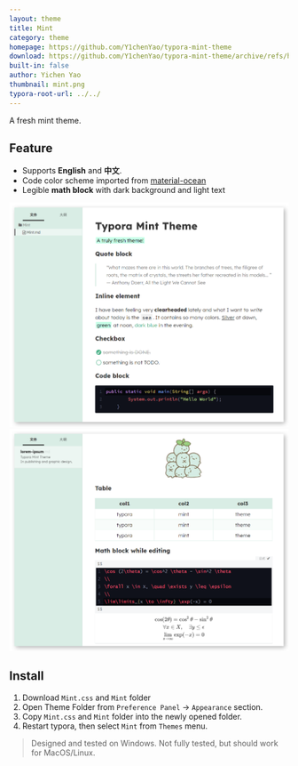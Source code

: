 ```yaml
---
layout: theme
title: Mint
category: theme
homepage: https://github.com/Y1chenYao/typora-mint-theme
download: https://github.com/Y1chenYao/typora-mint-theme/archive/refs/heads/master.zip
built-in: false
author: Yichen Yao
thumbnail: mint.png
typora-root-url: ../../
---
```


A fresh mint theme.

## Feature

- Supports **English** and **中文**.
- Code color scheme imported from [material-ocean](https://codemirror.net/theme/material-ocean.css)
- Legible **math block** with dark background and light text

![mint1](/media/theme/mint/image1.png)
![mint2](/media/theme/mint/image2.png)

## Install

1. Download `Mint.css` and `Mint` folder
2. Open Theme Folder from `Preference Panel` → `Appearance` section.
3. Copy `Mint.css` and `Mint` folder into the newly opened folder.
4. Restart typora, then select `Mint` from `Themes` menu.

> Designed and tested on Windows. Not fully tested, but should work for MacOS/Linux.
